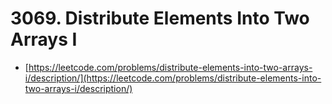 # 3069. Distribute Elements Into Two Arrays I

- [https://leetcode.com/problems/distribute-elements-into-two-arrays-i/description/](https://leetcode.com/problems/distribute-elements-into-two-arrays-i/description/)
